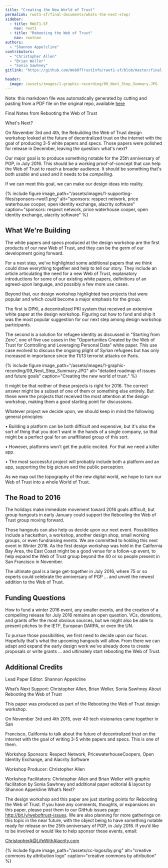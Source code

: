```yaml
---
title: "Creating the New World of Trust"
permalink: rwot1-sf/final-documents/whats-the-next-step/
sidebar:
  - title: RWoT1-SF
    nav: rwot1
  - title: "Rebooting the Web of Trust"
    nav: rwotnav
authors:
  - "Shannon Appelcline"
contributors:
  - "Christopher Allen"
  - "Brian Weller"
  - "Sonia Sawhney"
gitlink: "https://github.com/WebOfTrustInfo/rwot1-sf/blob/master/final-documents/whats-the-next-step.pdf"

header:
  image: /assets/images/1-graphic-recording/09_Next_Step_Summary.JPG
---
```


Note: this markdown file was automatically generated by cutting and pasting from a PDF file on the original repo, available [here](https://github.com/WebOfTrustInfo/rwot1-sf/blob/master/final-documents/whats-the-next-step.pdf)

Final Notes from Rebooting the Web of Trust 


What's Next? 

On November 3rd and 4th, the Rebuilding the Web of Trust design workshop looked at the future of decentralized trust on the internet with the goal of producing 3-5 white papers and specs. Those papers were polished for release in December, leaving the question: what's next? 

Our major goal is to produce something notable for the 25th anniversary of PGP, in July 2016. This should be a working proof-of-concept that can help the Web of Trust to reach a broader audience. It should be something that's both *usable* and *used* and it needs to be *compelling*. 

If we can meet this goal, we can make our design ideas into reality. 

 

 {% include figure image_path="/assets/images/1-supporting-files/sponsors-rwot1.png" alt="sponsors: respect network, price waterhouse cooper, open identity exchange, alacrity software" caption="sponsors: respect network, price waterhouse cooper, open identity exchange, alacrity software" %}


## What We're Building 

The white papers and specs produced at the design workshop are the first products of our new Web of Trust, and they can be the germ of our development going forward. 

For a next step, we've highlighted some additional papers that we think could draw everything together and help to tell our story. They include an article articulating the need for a new Web of Trust, explanatory introductions for some of our existing white papers, definitions of an agreed-upon language, and possibly a few more use cases. 

Beyond that, our design workshop highlighted two projects that were popular and which *could* become a major emphasis for the group. 

The first is DPKI, a decentralized PKI system that received an extensive white paper at the design workshop. Figuring out how to fund and ship it was the most popular suggestion for our next step among design workshop participants. 

The second is a solution for refugee identity as discussed in "Starting from Zero", one of five use cases in the "Opportunities Created by the Web of Trust for Controlling and Leveraging Personal Data" white paper. This use case evolved to discuss the ongoing plight of Syrian refugees but has only increased in importance since the 11/13 terrorist attacks on Paris.

 {% include figure image_path="/assets/images/1-graphic-recording/09_Next_Step_Summary.JPG" alt="detailed roadmap of issues and future goals" caption="Creating the new world of trust." %}

It might be that neither of these projects is right for 2016. The correct answer might be a subset of one of them or something else entirely. But these were the projects that received the most attention at the design workshop, making them a good starting point for discussions. 

Whatever project we decide upon, we should keep in mind the following general principles: 

•	Building a platform can be both difficult and expensive, but it's also the sort of thing that you don't want in the hands of a single company, so that might be a perfect goal for an unaffiliated group of this sort. 

•	However, platforms won't get the public excited. For that we need a killer app. 

•	The most successful project will probably include both a platform and an app, supporting the big picture and the public perception. 

As we map out the topography of the new digital world, we hope to turn our Web of Trust into a whole World of Trust. 

## The Road to 2016 

The holidays make immediate movement toward 2016 goals difficult, but group hangouts in early January could support the Rebooting the Web of Trust group moving forward. 

Those hangouts can also help us decide upon our next event. Possibilities include a hackathon, a workshop, another design shop, small working groups, or even fundraising events. We are committed to holding this next event in Winter 2016. As the first design workshop was held in the California Bay Area, the East Coast might be a good venue for a follow-up event, to help expand the Web of Trust group beyond the 40 or so people present in San Francisco in November. 

The ultimate goal is a large get-together in July 2016, where 75 or so experts could celebrate the anniversary of PGP … and unveil the newest addition to the Web of Trust. 

## Funding Questions 

How to fund a winter 2016 event, any smaller events, and the creation of a compelling release for July 2016 remains an open question. VCs, donations, and grants offer the most obvious sources, but we might also be able to present pitches to the IETF, European DARPA, or even the UN. 

To pursue those possibilities, we first need to decide upon our focus. Hopefully that's what the upcoming hangouts will allow. From there we can adapt and expand the early design work we've already done to create proposals or write grants … and ultimately start rebooting the Web of Trust. 

## Additional Credits 

Lead Paper Editor: Shannon Appelcline 

What’s Next Support: Christopher Allen, Brian Weller, Sonia Sawhney About Rebooting the Web of Trust 

This paper was produced as part of the Rebooting the Web of Trust design workshop. 

On November 3rd and 4th 2015, over 40 tech visionaries came together in San 

Francisco, California to talk about the future of decentralized trust on the internet with the goal of writing 3-5 white papers and specs. This is one of them. 

Workshop Sponsors: Respect Network, PricewaterhouseCoopers, Open Identity Exchange, and Alacrity Software 

Workshop Producer: Christopher Allen 

Workshop Facilitators: Christopher Allen and Brian Weller with graphic facilitation by Sonia Sawhney and additional paper editorial & layout by Shannon Appelcline What’s Next? 

The design workshop and this paper are just starting points for Rebooting the Web of Trust. If you have any comments, thoughts, or expansions on this paper, please post them to our GitHub issues page: http://bit.ly/weboftrust-issues.  We are also planning for more gatherings on this topic in the near future, with the object being to have something notable ready for release on the 25th anniversary of PGP, in July 2016. If you’d like to be involved or would like to help sponsor these events, email:  

ChristopherA@LifeWithAlacrity.com 

 
{% include figure image_path="/assets/cc-logos/by.png" alt="creative commons by attribution logo" caption="creative commons by attribution" %}